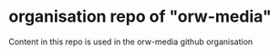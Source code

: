 # organisation repo of "orw-media"

Content in this repo is used in the orw-media github organisation
